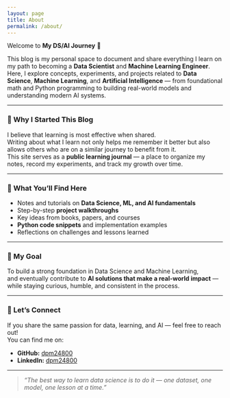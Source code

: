 ```yaml
---
layout: page
title: About
permalink: /about/
---
```

Welcome to **My DS/AI Journey** 👋

This blog is my personal space to document and share everything I learn on my path to becoming a **Data Scientist** and **Machine Learning Engineer**.  
Here, I explore concepts, experiments, and projects related to **Data Science**, **Machine Learning**, and **Artificial Intelligence** — from foundational math and Python programming to building real-world models and understanding modern AI systems.

---

### 🌱 Why I Started This Blog
I believe that learning is most effective when shared.  
Writing about what I learn not only helps me remember it better but also allows others who are on a similar journey to benefit from it.  
This site serves as a **public learning journal** — a place to organize my notes, record my experiments, and track my growth over time.

---

### 🧠 What You’ll Find Here
- Notes and tutorials on **Data Science, ML, and AI fundamentals**  
- Step-by-step **project walkthroughs**  
- Key ideas from books, papers, and courses  
- **Python code snippets** and implementation examples  
- Reflections on challenges and lessons learned  

---

### 🚀 My Goal
To build a strong foundation in Data Science and Machine Learning,  
and eventually contribute to **AI solutions that make a real-world impact** — while staying curious, humble, and consistent in the process.

---

### 💬 Let’s Connect
If you share the same passion for data, learning, and AI — feel free to reach out!  
You can find me on:  
- **GitHub:** [dpm24800](https://github.com/dpm24800)  
- **LinkedIn:** [dpm24800](https://linkedin.com/in/dpm24800)

---

> _“The best way to learn data science is to do it — one dataset, one model, one lesson at a time.”_